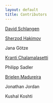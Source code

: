 ```yaml
---
layout: default
title: Contributors
---
```


[David Schlangen](https://www.ling.uni-potsdam.de/~das/)

[Sherzod Hakimov](https://sherzod-hakimov.github.io/)

Jana Götze

[Kranti Chalamalasetti](https://sodhinchu.github.io/)

Philipp Sadler

[Brielen Madureira](https://www.ling.uni-potsdam.de/~madureiralasota/)

Jonathan Jordan

Kushal Koshti

